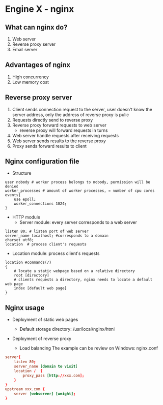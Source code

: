 # Engine X - nginx

## What can nginx do?
1. Web server
2. Reverse proxy server 
3. Email server

## Advantages of nginx
1. High concurrency
2. Low memory cost

## Reverse proxy server
1. Client sends connection request to the server, user doesn't know the server address, only the address of reverse proxy is pulic
2. Requests directly send to reverse proxy
3. Reverse proxy forward requests to web server
	* reverse proxy will forward requests in turns
4. Web server handle requests after receiving requests
5. Web server sends results to the reverse proxy
6. Proxy sends forward results to client

## Nginx configuration file
* Structure
```nginx
user nobody # worker process belongs to nobody, permission will be denied
worker_processes # amount of worker processes, = number of cpu cores
events{
	use epoll;
	worker_connections 1024;
}
```
* HTTP module
	* Server module: every server corresponds to a web server
```nginx
listen 80; # listen port of web server
server_name localhost; #corresponds to a domain
charset utf8;
location  # process client's requests
```
* Location module: process client's requests
```nginx
location #commands(/)
{
	# locate a static webpage based on a relative directory
	root [directory]
	# clients requests a directory, nginx needs to locate a default web page
	index [default web page]
}
```


## Nginx usage
* Deployment of static web pages
    * Default storage directory: /usr/local/nginx/html

* Deployment of reverse proxy
	* Load balancing
	The example can be review on Windows: nginx.conf

```conf
server{
	listen 80;
	server_name [domain to visit]
	location /  { 
		proxy_pass [http://xxx.com];	
	}
}
upstream xxx.com {
	server [webserver] [weight];
}
```
